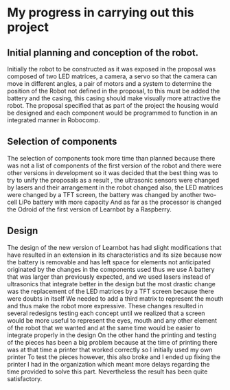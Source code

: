 # My progress in carrying out this project
## Initial planning and conception of the robot.
Initially the robot to be constructed as it was exposed in the proposal was composed of two LED matrices, a camera, a servo so that the camera can move in different angles, a pair of motors and a system to determine the position of the Robot not defined in the proposal, to this must be added the battery and the casing, this casing should make visually more attractive the robot. The proposal specified that as part of the project the housing would be designed and each component would be programmed to function in an integrated manner in Robocomp.

## Selection of components
The selection of components took more time than planned because there was not a list of components of the first version of the robot and there were other versions in development so it was decided that the best thing was to try to unify the proposals as a result , the ultrasonic sensors were changed by lasers and their arrangement in the robot changed also, the LED matrices were changed by a TFT screen, the battery was changed by another two-cell LiPo battery with more capacity And as far as the processor is changed the Odroid of the first version of Learnbot by a Raspberry.

## Design
The design of the new version of Learnbot has had slight modifications that have resulted in an extension in its characteristics and its size because now the battery is removable and has left space for elements not anticipated originated by the changes in the components used thus we use A battery that was larger than previously expected, and we used lasers instead of ultrasonics that integrate better in the design but the most drastic change was the replacement of the LED matrices by a TFT screen because there were doubts in itself We needed to add a third matrix to represent the mouth and thus make the robot more expressive.
These changes resulted in several redesigns testing each concept until we realized that a screen would be more useful to represent the eyes, mouth and any other element of the robot that we wanted and at the same time would be easier to integrate properly in the design
On the other hand the printing and testing of the pieces has been a big problem because at the time of printing there was at that time a printer that worked correctly so I initially used my own printer
To test the pieces however, this also broke and I ended up fixing the printer I had in the organization which meant more delays regarding the time provided to solve this part. Nevertheless the result has been quite satisfactory.
